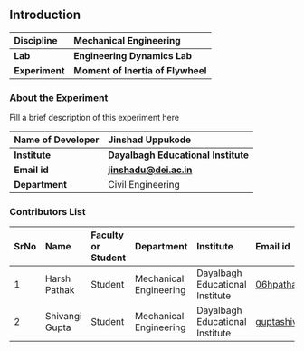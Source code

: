 ## Introduction


<b>Discipline | <b>Mechanical Engineering
:--|:--|
<b> Lab | <b> Engineering Dynamics Lab
<b> Experiment|     <b> Moment of Inertia of Flywheel

### About the Experiment 

Fill a brief description of this experiment here

<b>Name of Developer | <b> Jinshad Uppukode
:--|:--|
<b> Institute | <b>  Dayalbagh Educational Institute
<b> Email id|     <b>  jinshadu@dei.ac.in
<b> Department |  Civil Engineering

### Contributors List

SrNo | Name | Faculty or Student | Department| Institute | Email id
:--|:--|:--|:--|:--|:--|
1 | Harsh Pathak | Student | Mechanical Engineering | Dayalbagh Educational Institute | 06hpathak@gmail.com
2 | Shivangi Gupta | Student | Mechanical Engineering | Dayalbagh Educational Institute | guptashivangi95366@gmail.com
